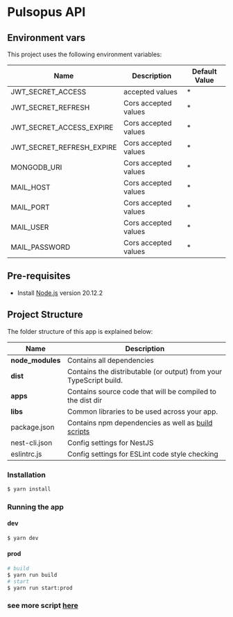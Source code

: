 # Pulsopus API

## Environment vars
This project uses the following environment variables:

| Name                      | Description                | Default Value |
|---------------------------|----------------------------|---------------|
| JWT_SECRET_ACCESS         | accepted values            | *             |
| JWT_SECRET_REFRESH        | Cors accepted values       | *             |
| JWT_SECRET_ACCESS_EXPIRE  | Cors accepted values       | *             |
| JWT_SECRET_REFRESH_EXPIRE | Cors accepted values       | *             |
| MONGODB_URI               | Cors accepted values       | *             |
| MAIL_HOST                 | Cors accepted values       | *             |
| MAIL_PORT                 | Cors accepted values       | *             |
| MAIL_USER                 | Cors accepted values       | *             |
| MAIL_PASSWORD             | Cors accepted values       | *             |

## Pre-requisites
- Install [Node.js](https://nodejs.org/en/) version 20.12.2

## Project Structure
The folder structure of this app is explained below:

| Name          | Description                                                                                      |
|---------------|--------------------------------------------------------------------------------------------------|
| **node_modules** | Contains all dependencies                                                                        |
| **dist**      | Contains the distributable (or output) from your TypeScript build.                               |
| **apps**      | Contains  source code that will be compiled to the dist dir                                      |
| **libs**      | Common libraries to be used across your app.                                                     
| package.json  | Contains npm dependencies as well as [build scripts](#what-if-a-library-isnt-on-definitelytyped) |
| nest-cli.json | Config settings for NestJS                                                                       |
| eslintrc.js   | Config settings for ESLint code style checking                                                   |

### Installation
```sh
$ yarn install
```

### Running the app
#### dev
```sh
$ yarn dev
```

#### prod
```sh
# build
$ yarn run build
# start
$ yarn run start:prod
```

### see more script [here](./package.json)